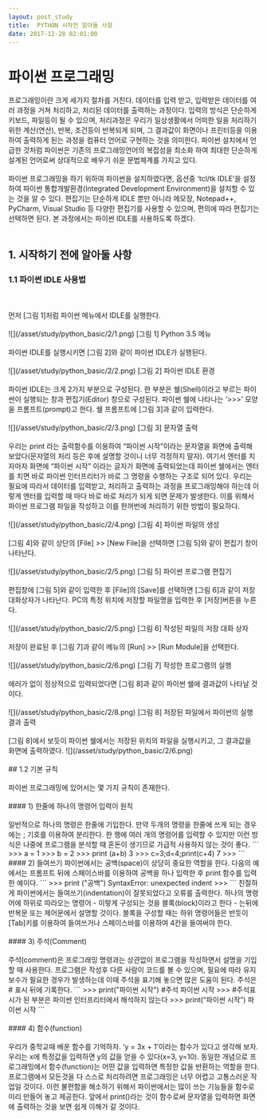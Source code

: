 ```yaml
---
layout: post_study
title:  PYTHON 시작전 알아둘 사항
date: 2017-12-28 02:01:00
---
```

# 파이썬 프로그래밍

프로그래밍이란 크게 세가지 절차를 거친다. 데이터를 입력 받고, 입력받은 데이터를 여러 과정을 거쳐 처리하고, 처리된 데이터를 출력하는 과정이다. 입력의 방식은 단순하게 키보드, 파일등이 될 수 있으며, 처리과정은 우리가 일상생활에서 어떠한 일을 처리하기 위한 계산(연산), 반복, 조건등이 반복되게 되며, 그 결과값이 화면이나 프린터등을 이용하여 출력하게 된는 과정을 컴퓨터 언어로 구현하는 것을 의미한다. 파이썬 설치에서 언급한 것처럼 파이썬은 기존의 프로그래밍언어의 복잡성을 최소화 하여 최대한 단순하게 설계된 언어로써 상대적으로 배우기 쉬운 문법체계를 가지고 있다.
<br/>
<br/>
파이썬 프로그래밍을 하기 위하여 파이썬을 설치하였다면, 옵션중 ‘tcl/tk IDLE’을 설정하여 파이썬 통합개발환경(Integrated Development Environment)을 설치할 수 있는 것을 알 수 있다. 편집기는 단순하게 IDLE 뿐만 아니라 메모장, Notepad++, PyCharm, Visual Studio 등 다양한 편집기를 사용할 수 있으며, 편의에 따라 편집기는 선택하면 된다. 본 과정에서는 파이썬 IDLE를 사용하도록 하겠다.
<br/>
<br/>
## 1.	시작하기 전에 알아둘 사항
### 1.1	파이썬 IDLE 사용법
<br/>
<br/>
먼저 [그림 1]처럼 파이썬 메뉴에서 IDLE를 실행한다.
<br/>
<br/>
![](/asset/study/python_basic/2/1.png)
[그림 1] Python 3.5 메뉴
<br/>
<br/>
파이썬 IDLE를 실행시키면 [그림 2]와 같이 파이썬 IDLE가 실행된다.
<br/>
<br/>
![](/asset/study/python_basic/2/2.png)
[그림 2] 파이썬 IDLE 환경
<br/>
<br/>
파이썬 IDLE는 크게 2가지 부분으로 구성된다. 한 부분은 쉘(Shell)이라고 부르는 파이썬이 실행되는 창과 편집기(Editor) 창으로 구성된다. 파이썬 쉘에 나타나는 ‘>>>’ 모양을 프롬프트(prompt)고 한다. 쉘 프롬프트에 [그림 3]과 같이 입력한다.
<br/>
<br/>
![](/asset/study/python_basic/2/3.png)
[그림 3] 문자열 출력
<br/>
<br/>
우리는 print 라는 출력함수를 이용하여 “파이썬 시작”이라는 문자열을 화면에 출력해 보았다(문자열의 처리 등은 후에 설명할 것이니 너무 걱정하지 말자). 여기서 엔터를 치자마자 화면에 “파이썬 시작” 이라는 글자가 화면에 출력되었는데 파이썬 쉘에서는 엔터를 치면 바로 파이썬 인터프리터가 바로 그 명령을 수행하는 구조로 되어 있다. 우리는 필요에 따라서 데이터를 입력받고, 처리하고 출력하는 과정을 프로그래밍해야 하는데 이렇게 엔터를 입력할 때 마다 바로 바로 처리가 되게 되면 문제가 발생한다. 이를 위해서 파이썬 프로그램 파일을 작성하고 이를 한꺼번에 처리하기 위한 방법이 필요하다.
<br/>
<br/>
![](/asset/study/python_basic/2/4.png)
[그림 4] 파이썬 파일의 생성
<br/>
<br/>
[그림 4]와 같이 상단의 [File] >> [New File]을 선택하면 [그림 5]와 같이 편집기 창이 나타난다.
<br/>
<br/>
![](/asset/study/python_basic/2/5.png)
[그림 5] 파이썬 프로그램 편집기
<br/>
<br/>
편집창에 [그림 5]와 같이 입력한 후 [File]의 [Save]를 선택하면 [그림 6]과 같이 저장 대화상자가 나타난다. PC의 특정 위치에 저장할 파일명을 입력한 후 [저장]버튼을 누른다.
<br/>
<br/>
![](/asset/study/python_basic/2/5.png)
[그림 6] 작성된 파일의 저장 대화 상자
<br/>
<br/>
저장이 완료된 후 [그림 7]과 같이 메뉴의 [Run] >> [Run Module]을 선택한다.
<br/>
<br/>
![](/asset/study/python_basic/2/6.png)
[그림 7] 작성한 프로그램의 실행
<br/>
<br/>
에러가 없이 정상적으로 입력되었다면 [그림 8]과 같이 파이썬 쉘에 결과값이 나타날 것이다.
<br/>
<br/>
![](/asset/study/python_basic/2/8.png)
[그림 8] 저장된 파일에서 파이썬의 실행 결과 출력
<br/>
<br/>
[그림 8]에서 보듯이 파이썬 쉘에서는 저장된 위치의 파일을 실행시키고, 그 결과값을 화면에 출력하였다.
![](/asset/study/python_basic/2/6.png)
<br/>
<br/>
## 1.2	기본 규칙
<br/>
<br/>
파이썬 프로그래밍에 있어서는 몇 가지 규칙이 존재한다.
<br/>
<br/>
#### 1)	한줄에 하나의 명령어 입력이 원칙
<br/>
<br/>
일반적으로 하나의 명령은 한줄에 기입한다. 만약 두개의 명령을 한줄에 쓰게 되는 경우에는 ; 기호를 이용하여 분리한다. 한 행에 여러 개의 명령어를 입력할 수 있지만 이런 방식은 나중에 프로그램을 분석할 때 혼돈이 생기므로 가급적 사용하지 않는 것이 좋다.
```
>>> a = 1
>>> b = 2
>>> print (a+b)
3
>>> c=3;d=4;print(c+4)
7
>>>
```
<br/>
#### 2)	들여쓰기
파이썬에서는 공백(space)이 상당히 중요한 역할을 한다. 다음의 예에서는 프롬프트 뒤에 스페이스바를 이용하여 공백을 하나 입력한 후 print 함수를 입력한 예이다.
```
>>>  print ("공백")
SyntaxError: unexpected indent
>>>
```
친절하게 파이썬에서는 들여쓰기(indentation)이 잘못되었다고 오류를 출력한다. 하나의 명령어에 하위로 따라오는 명령어 - 이렇게 구성되는 것을 블록(block)이라고 한다 - 는뒤에 반복문 또는 제어문에서 설명할 것이다. 블록을 구성할 때는 하위 명령어들은 반듯이 [Tab]키를 이용하여 들여쓰거나 스페이스바를 이용하여 4칸을 들여써야 한다.
<br/>
<br/>
#### 3)	주석(Comment)
<br/>
<br/>
주석(comment)은 프로그래밍 명령과는 상관없이 프로그램을 작성하면서 설명을 기입할 때 사용한다. 프로그램은 작성후 다른 사람이 코드를 볼 수 있으며, 필요에 따라 유지보수가 필요한 경우가 발생하는데 이때 주석을 표기해 놓으면 많은 도움이 된다. 주석은 # 표시 뒤에 기록한다.
```
>>> print("파이썬 시작") #주석
파이썬 시작
>>> #주석표시가 된 부분은 파이썬 인터프리터에서 해석하지 않는다
>>> print(“파이썬 시작”)
파이썬 시작
```
<br/>
<br/>
#### 4)	함수(function)
<br/>
<br/>
우리가 중학교때 배운 함수를 기억하자. ‘y = 3x + 1’이라는 함수가 있다고 생각해 보자. 우리는 x에 특정값을 입력하면 y의 값을 얻을 수 있다(x=3, y=10). 동일한 개념으로 프로그래밍에서 함수(function)는 어떤 값을 입력하면 특정한 값을 반환하는 역할을 한다. 프로그램에서 모든것을 다 스스로 처리하려면 프로그래밍은 너무 어렵고 고통스러운 작업일 것이다. 이런 불편함을 해소하기 위해서 파이썬에서는 많이 쓰는 기능들을 함수로 미리 만들어 놓고 제공한다. 앞에서 print()라는 것이 함수로써 문자열을 입력하면 화면에 출력하는 것을 보면 쉽게 이해가 갈 것이다.
